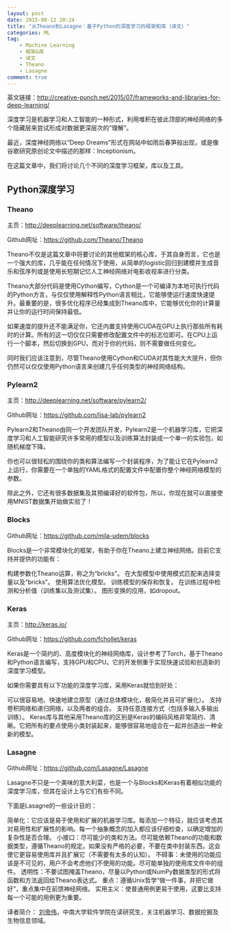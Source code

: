 ```yaml
---
layout: post
date: 2015-08-12 20:24
title: "从Theano到Lasagne：基于Python的深度学习的框架和库（译文）"
categories: ML
tag: 
	- Machine Learning
	- 框架&库
	- 译文
	- Theano
	- Lasagne
comment: true
---
```


英文链接：http://creative-punch.net/2015/07/frameworks-and-libraries-for-deep-learning/

深度学习是机器学习和人工智能的一种形式，利用堆积在彼此顶部的神经网络的多个隐藏层来尝试形成对数据更深层次的“理解”。

最近，深度神经网络以“Deep Dreams”形式在网站中如雨后春笋般出现，或是像谷歌研究原创论文中描述的那样：Inceptionism。

在这篇文章中，我们将讨论几个不同的深度学习框架，库以及工具。

<!--more-->

## Python深度学习

### Theano

主页：http://deeplearning.net/software/theano/

Github网址：https://github.com/Theano/Theano

Theano不仅是这篇文章中将要讨论的其他框架的核心库，于其自身而言，它也是一个强大的库，几乎能在任何情况下使用，从简单的logistic回归到建模并生成音乐和弦序列或是使用长短期记忆人工神经网络对电影收视率进行分类。

Theano大部分代码是使用Cython编写，Cython是一个可编译为本地可执行代码的Python方言，与仅仅使用解释性Python语言相比，它能够使运行速度快速提升。最重要的是，很多优化程序已经集成到Theano库中，它能够优化你的计算量并让你的运行时间保持最低。

如果速度的提升还不能满足你，它还内置支持使用CUDA在GPU上执行那些所有耗时的计算。所有的这一切仅仅只需要修改配置文件中的标志位即可。在CPU上运行一个脚本，然后切换到GPU，而对于你的代码，则不需要做任何变化。

同时我们应该注意到，尽管Theano使用Cython和CUDA对其性能大大提升，但你仍然可以仅仅使用Python语言来创建几乎任何类型的神经网络结构。

### Pylearn2

主页：http://deeplearning.net/software/pylearn2/

Github网址：https://github.com/lisa-lab/pylearn2

Pylearn2和Theano由同一个开发团队开发，Pylearn2是一个机器学习库，它把深度学习和人工智能研究许多常用的模型以及训练算法封装成一个单一的实验包，如随机梯度下降。

你也可以很轻松的围绕你的类和算法编写一个封装程序，为了能让它在Pylearn2上运行，你需要在一个单独的YAML格式的配置文件中配置你整个神经网络模型的参数。

除此之外，它还有很多数据集及其预编译好的软件包，所以，你现在就可以直接使用MNIST数据集开始做实验了！


### Blocks

Github网址：https://github.com/mila-udem/blocks

Blocks是一个非常模块化的框架，有助于你在Theano上建立神经网络。目前它支持并提供的功能有：

构建参数化Theano运算，称之为“bricks”。
在大型模型中使用模式匹配来选择变量以及“bricks”。
使用算法优化模型。
训练模型的保存和恢复。
在训练过程中检测和分析值（训练集以及测试集）。
图形变换的应用，如dropout。



### Keras

主页：http://keras.io/

Github网址：https://github.com/fchollet/keras

Keras是一个简约的、高度模块化的神经网络库，设计参考了Torch，基于Theano和Python语言编写，支持GPU和CPU。它的开发侧重于实现快速试验和创造新的深度学习模型。

如果你需要具有以下功能的深度学习库，采用Keras就恰到好处：

可以很容易地、快速地建立原型（通过总体模块化，极简化并且可扩展化）。
支持卷积网络和递归网络，以及两者的组合。
支持任意连接方式（包括多输入多输出训练）。
Keras库与其他采用Theano库的区别是Keras的编码风格非常简约、清晰。它把所有的要点使用小类封装起来，能够很容易地组合在一起并创造出一种全新的模型。


### Lasagne

Github网址：https://github.com/Lasagne/Lasagne

Lasagne不只是一个美味的意大利菜，也是一个与Blocks和Keras有着相似功能的深度学习库，但其在设计上与它们有些不同。

下面是Lasagne的一些设计目的：

简单化：它应该是易于使用和扩展的机器学习库。每添加一个特征，就应该考虑其对易用性和扩展性的影响。每一个抽象概念的加入都应该仔细检查，以确定增加的复杂性是否合理。
小接口：尽可能少的类和方法。尽可能依赖Theano的功能和数据类型，遵循Theano的规定。如果没有严格的必要，不要在类中封装东西。这会使它更容易使用库并且扩展它（不需要有太多的认知）。
不碍事：未使用的功能应该是不可见的，用户不会考虑他们不使用的功能。尽可能单独的使用库文件中的组件。
透明性：不要试图掩盖Theano，尽量以Python或NumPy数据类型的形式将函数和方法返回给Theano表达式。
重点：遵循Unix哲学“做一件事，并把它做好”，重点集中在前馈神经网络。
实用主义：使普通用例更易于使用，这要比支持每一个可能的用例更为重要。


译者简介： [刘帝伟](https://www.csuldw.com)，中南大学软件学院在读研究生，关注机器学习、数据挖掘及生物信息领域。

